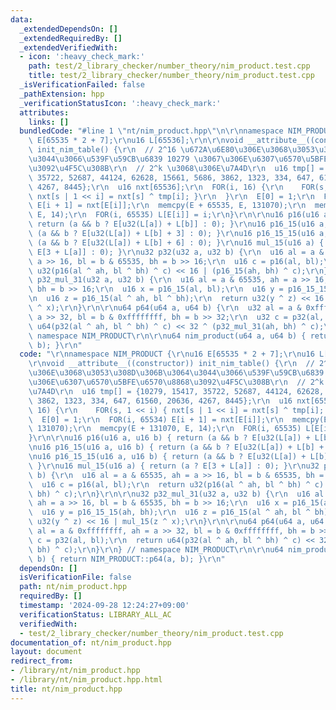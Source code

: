 ```yaml
---
data:
  _extendedDependsOn: []
  _extendedRequiredBy: []
  _extendedVerifiedWith:
  - icon: ':heavy_check_mark:'
    path: test/2_library_checker/number_theory/nim_product.test.cpp
    title: test/2_library_checker/number_theory/nim_product.test.cpp
  _isVerificationFailed: false
  _pathExtension: hpp
  _verificationStatusIcon: ':heavy_check_mark:'
  attributes:
    links: []
  bundledCode: "#line 1 \"nt/nim_product.hpp\"\n\r\nnamespace NIM_PRODUCT {\r\nu16\
    \ E[65535 * 2 + 7];\r\nu16 L[65536];\r\n\r\nvoid __attribute__((constructor))\
    \ init_nim_table() {\r\n  // 2^16 \u672A\u6E80\u306E\u3068\u3053\u308D\u306B\u3064\
    \u3044\u3066\u539F\u59CB\u6839 10279 \u3067\u306E\u6307\u6570\u5BFE\u6570\u8868\
    \u3092\u4F5C\u308B\r\n  // 2^k \u3068\u306E\u7A4D\r\n  u16 tmp[] = {10279, 15417,\
    \ 35722, 52687, 44124, 62628, 15661, 5686, 3862, 1323, 334, 647, 61560, 20636,\
    \ 4267, 8445};\r\n  u16 nxt[65536];\r\n  FOR(i, 16) {\r\n    FOR(s, 1 << i) {\
    \ nxt[s | 1 << i] = nxt[s] ^ tmp[i]; }\r\n  }\r\n  E[0] = 1;\r\n  FOR(i, 65534)\
    \ E[i + 1] = nxt[E[i]];\r\n  memcpy(E + 65535, E, 131070);\r\n  memcpy(E + 131070,\
    \ E, 14);\r\n  FOR(i, 65535) L[E[i]] = i;\r\n}\r\n\r\nu16 p16(u16 a, u16 b) {\
    \ return (a && b ? E[u32(L[a]) + L[b]] : 0); }\r\nu16 p16_15(u16 a, u16 b) { return\
    \ (a && b ? E[u32(L[a]) + L[b] + 3] : 0); }\r\nu16 p16_15_15(u16 a, u16 b) { return\
    \ (a && b ? E[u32(L[a]) + L[b] + 6] : 0); }\r\nu16 mul_15(u16 a) { return (a ?\
    \ E[3 + L[a]] : 0); }\r\nu32 p32(u32 a, u32 b) {\r\n  u16 al = a & 65535, ah =\
    \ a >> 16, bl = b & 65535, bh = b >> 16;\r\n  u16 c = p16(al, bl);\r\n  return\
    \ u32(p16(al ^ ah, bl ^ bh) ^ c) << 16 | (p16_15(ah, bh) ^ c);\r\n}\r\n\r\nu32\
    \ p32_mul_31(u32 a, u32 b) {\r\n  u16 al = a & 65535, ah = a >> 16, bl = b & 65535,\
    \ bh = b >> 16;\r\n  u16 x = p16_15(al, bl);\r\n  u16 y = p16_15_15(ah, bh);\r\
    \n  u16 z = p16_15(al ^ ah, bl ^ bh);\r\n  return u32(y ^ z) << 16 | mul_15(z\
    \ ^ x);\r\n}\r\n\r\nu64 p64(u64 a, u64 b) {\r\n  u32 al = a & 0xffffffff, ah =\
    \ a >> 32, bl = b & 0xffffffff, bh = b >> 32;\r\n  u32 c = p32(al, bl);\r\n  return\
    \ u64(p32(al ^ ah, bl ^ bh) ^ c) << 32 ^ (p32_mul_31(ah, bh) ^ c);\r\n}\r\n} //\
    \ namespace NIM_PRODUCT\r\n\r\nu64 nim_product(u64 a, u64 b) { return NIM_PRODUCT::p64(a,\
    \ b); }\r\n"
  code: "\r\nnamespace NIM_PRODUCT {\r\nu16 E[65535 * 2 + 7];\r\nu16 L[65536];\r\n\
    \r\nvoid __attribute__((constructor)) init_nim_table() {\r\n  // 2^16 \u672A\u6E80\
    \u306E\u3068\u3053\u308D\u306B\u3064\u3044\u3066\u539F\u59CB\u6839 10279 \u3067\
    \u306E\u6307\u6570\u5BFE\u6570\u8868\u3092\u4F5C\u308B\r\n  // 2^k \u3068\u306E\
    \u7A4D\r\n  u16 tmp[] = {10279, 15417, 35722, 52687, 44124, 62628, 15661, 5686,\
    \ 3862, 1323, 334, 647, 61560, 20636, 4267, 8445};\r\n  u16 nxt[65536];\r\n  FOR(i,\
    \ 16) {\r\n    FOR(s, 1 << i) { nxt[s | 1 << i] = nxt[s] ^ tmp[i]; }\r\n  }\r\n\
    \  E[0] = 1;\r\n  FOR(i, 65534) E[i + 1] = nxt[E[i]];\r\n  memcpy(E + 65535, E,\
    \ 131070);\r\n  memcpy(E + 131070, E, 14);\r\n  FOR(i, 65535) L[E[i]] = i;\r\n\
    }\r\n\r\nu16 p16(u16 a, u16 b) { return (a && b ? E[u32(L[a]) + L[b]] : 0); }\r\
    \nu16 p16_15(u16 a, u16 b) { return (a && b ? E[u32(L[a]) + L[b] + 3] : 0); }\r\
    \nu16 p16_15_15(u16 a, u16 b) { return (a && b ? E[u32(L[a]) + L[b] + 6] : 0);\
    \ }\r\nu16 mul_15(u16 a) { return (a ? E[3 + L[a]] : 0); }\r\nu32 p32(u32 a, u32\
    \ b) {\r\n  u16 al = a & 65535, ah = a >> 16, bl = b & 65535, bh = b >> 16;\r\n\
    \  u16 c = p16(al, bl);\r\n  return u32(p16(al ^ ah, bl ^ bh) ^ c) << 16 | (p16_15(ah,\
    \ bh) ^ c);\r\n}\r\n\r\nu32 p32_mul_31(u32 a, u32 b) {\r\n  u16 al = a & 65535,\
    \ ah = a >> 16, bl = b & 65535, bh = b >> 16;\r\n  u16 x = p16_15(al, bl);\r\n\
    \  u16 y = p16_15_15(ah, bh);\r\n  u16 z = p16_15(al ^ ah, bl ^ bh);\r\n  return\
    \ u32(y ^ z) << 16 | mul_15(z ^ x);\r\n}\r\n\r\nu64 p64(u64 a, u64 b) {\r\n  u32\
    \ al = a & 0xffffffff, ah = a >> 32, bl = b & 0xffffffff, bh = b >> 32;\r\n  u32\
    \ c = p32(al, bl);\r\n  return u64(p32(al ^ ah, bl ^ bh) ^ c) << 32 ^ (p32_mul_31(ah,\
    \ bh) ^ c);\r\n}\r\n} // namespace NIM_PRODUCT\r\n\r\nu64 nim_product(u64 a, u64\
    \ b) { return NIM_PRODUCT::p64(a, b); }\r\n"
  dependsOn: []
  isVerificationFile: false
  path: nt/nim_product.hpp
  requiredBy: []
  timestamp: '2024-09-28 12:24:27+09:00'
  verificationStatus: LIBRARY_ALL_AC
  verifiedWith:
  - test/2_library_checker/number_theory/nim_product.test.cpp
documentation_of: nt/nim_product.hpp
layout: document
redirect_from:
- /library/nt/nim_product.hpp
- /library/nt/nim_product.hpp.html
title: nt/nim_product.hpp
---
```

